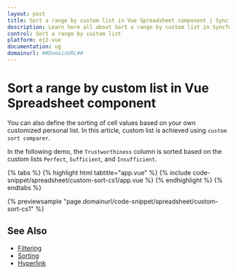 ```yaml
---
layout: post
title: Sort a range by custom list in Vue Spreadsheet component | Syncfusion
description: Learn here all about Sort a range by custom list in Syncfusion Vue Spreadsheet component of Syncfusion Essential JS 2 and more.
control: Sort a range by custom list 
platform: ej2-vue
documentation: ug
domainurl: ##DomainURL##
---
```


# Sort a range by custom list in Vue Spreadsheet component

You can also define the sorting of cell values based on your own customized personal list. In this article, custom list is achieved using `custom sort comparer`.

In the following demo, the `Trustworthiness` column is sorted based on the custom lists `Perfect`, `Sufficient`, and `Insufficient`.

{% tabs %}
{% highlight html tabtitle="app.vue" %}
{% include code-snippet/spreadsheet/custom-sort-cs1/app.vue %}
{% endhighlight %}
{% endtabs %}
        
{% previewsample "page.domainurl/code-snippet/spreadsheet/custom-sort-cs1" %}

## See Also

* [Filtering](../filter)
* [Sorting](../sort)
* [Hyperlink](../link)